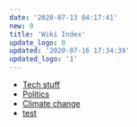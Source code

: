 ```yaml
---
date: '2020-07-13 04:17:41'
new: 0
title: 'Wiki Index'
update_logo: 0
updated: '2020-07-16 17:34:39'
updated_logo: '1'
---
```

* [Tech stuff](/Tech-stuff)
* [Politics](/Politics)
* [Climate change](/Climate-change)
* [test](/test)

